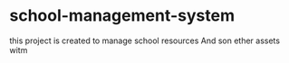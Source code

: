 # school-management-system
this project is created to manage school resources
And son ether assets witm
